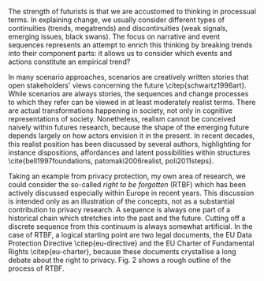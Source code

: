 The strength of futurists is that we are accustomed to thinking in processual terms. In explaining change, we usually consider different types of continuities (trends, megatrends) and discontinuities (weak signals, emerging issues, black swans). The focus on narrative and event sequences represents an attempt to enrich this thinking by breaking trends into their component parts: it allows us to consider which events and actions constitute an empirical trend?

In many scenario approaches, scenarios are creatively written stories that open stakeholders' views concerning the future \citep{schwartz1996art}. While scenarios are always stories, the sequences and change processes to which they refer can be viewed in at least moderately realist terms. There are actual transformations happening in society, not only in cognitive representations of society. Nonetheless, realism cannot be conceived naively within futures research, because the shape of the emerging future depends largely on how actors envision it in the present. In recent decades, this realist position has been discussed by several authors, highlighting for instance dispositions, affordances and latent possibilities within structures \cite{bell1997foundations, patomaki2006realist, poli2011steps}.

Taking an example from privacy protection, my own area of research, we could consider the so-called *right to be forgotten* (RTBF) which has been actively discussed especially within Europe in recent years.
This discussion is intended only as an illustration of the concepts, not as a substantial contribution to privacy research.
A sequence is always one part of a historical chain which stretches into the past and the future. Cutting off a discrete
sequence from this continuum is always somewhat artificial.
In the case of RTBF, a logical starting point are two legal documents, the EU Data Protection Directive \citep{eu-directive} and the EU Charter of Fundamental Rights \citep{eu-charter}, because these documents crystallise a long debate about the right to privacy.
Fig. 2 shows a rough outline of the process of RTBF.